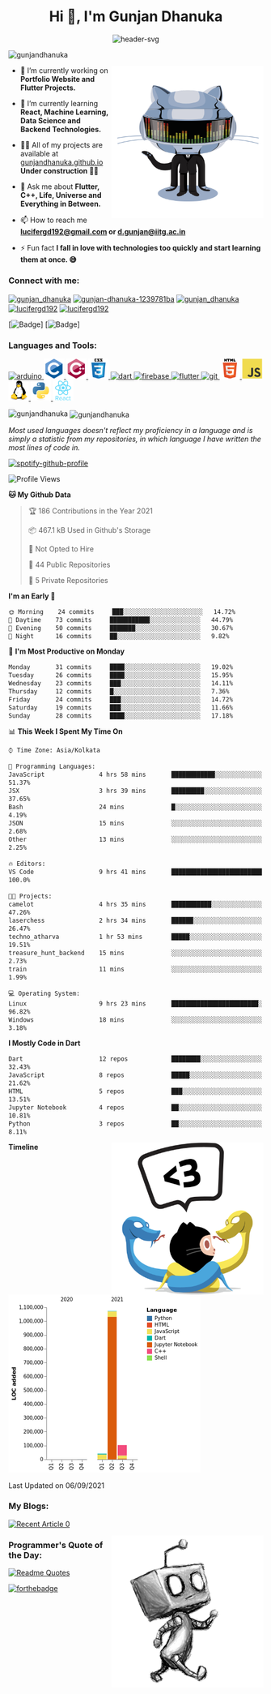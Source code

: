 <!-- [![Header](https://github.com/GunjanDhanuka/GunjanDhanuka/blob/main/20210418_155832_0000.png "Header")](https://gunjandhanuka.github.io/) -->
<h1 align="center">Hi 👋, I'm Gunjan Dhanuka</h1>

<p align="center"> <img src="https://readme-typing-svg.herokuapp.com?font=Ubuntu&color=040D11&size=30&center=true&vCenter=true&width=500&lines=Student+Developer.;Exploring+ML%2C+AI+and+DL.;Occasional+Competitive+Programmer.;Lifelong+Learner.;Waiting+to+Travel+the+World.;Mesmerized+by+Sci-Tech." alt="header-svg" /> </p>

<p align="left"> <img src="https://komarev.com/ghpvc/?username=gunjandhanuka&label=Profile%20views&color=0e75b6&style=flat" alt="gunjandhanuka" /> </p>
<img align="right" src="./assets/daftpunktocat-thomas.gif" alt="daftpunktocat" height="300" width="300"/>

- 🔭 I’m currently working on **Portfolio Website and Flutter Projects.**

- 🌱 I’m currently learning **React, Machine Learning, Data Science and Backend Technologies.**

- 👨‍💻 All of my projects are available at [gunjandhanuka.github.io](gunjandhanuka.github.io) **Under construction 👷‍♂️**

- 💬 Ask me about **Flutter, C++, Life, Universe and Everything in Between.**

- 📫 How to reach me **lucifergd192@gmail.com or d.gunjan@iitg.ac.in**

- ⚡ Fun fact **I fall in love with technologies too quickly and start learning them at once. 😅**



<h3 align="left">Connect with me:</h3>
<p align="left">
<a href="https://twitter.com/gunjan_dhanuka" target="blank"><img align="center" src="https://raw.githubusercontent.com/rahuldkjain/github-profile-readme-generator/22064237dce9d9052582c108ace3c161b646dfd9/src/images/icons/Social/twitter.svg" alt="gunjan_dhanuka" height="30" width="40" /></a>
<a href="https://linkedin.com/in/gunjan-dhanuka-1239781ba" target="blank"><img align="center" src="https://raw.githubusercontent.com/rahuldkjain/github-profile-readme-generator/22064237dce9d9052582c108ace3c161b646dfd9/src/images/icons/Social/linked-in-alt.svg" alt="gunjan-dhanuka-1239781ba" height="30" width="40" /></a>
<a href="https://instagram.com/gunjan_dhanuka" target="blank"><img align="center" src="https://raw.githubusercontent.com/rahuldkjain/github-profile-readme-generator/22064237dce9d9052582c108ace3c161b646dfd9/src/images/icons/Social/instagram.svg" alt="gunjan_dhanuka" height="30" width="40" /></a>
<a href="https://www.codechef.com/users/lucifergd192" target="blank"><img align="center" src="https://cdn.jsdelivr.net/npm/simple-icons@3.1.0/icons/codechef.svg" alt="lucifergd192" height="30" width="40" /></a>
<a href="https://codeforces.com/profile/lucifergd192" target="blank"><img align="center" src="https://cdn.jsdelivr.net/npm/simple-icons@3.0.1/icons/codeforces.svg" alt="lucifergd192" height="30" width="40" /></a>
</p>

[![Badge](https://cp-logo.vercel.app/codechef/lucifergd192?logo=true)]
[![Badge](https://cp-logo.vercel.app/codeforces/lucifergd192?logo=true)]


<h3 align="left">Languages and Tools:</h3>
<p align="left"> <a href="https://www.arduino.cc/" target="_blank"> <img src="https://cdn.worldvectorlogo.com/logos/arduino-1.svg" alt="arduino" width="40" height="40"/> </a> <a href="https://www.cprogramming.com/" target="_blank"> <img src="https://raw.githubusercontent.com/devicons/devicon/master/icons/c/c-original.svg" alt="c" width="40" height="40"/> </a> <a href="https://www.w3schools.com/cpp/" target="_blank"> <img src="https://raw.githubusercontent.com/devicons/devicon/master/icons/cplusplus/cplusplus-original.svg" alt="cplusplus" width="40" height="40"/> </a> <a href="https://www.w3schools.com/css/" target="_blank"> <img src="https://raw.githubusercontent.com/devicons/devicon/master/icons/css3/css3-original-wordmark.svg" alt="css3" width="40" height="40"/> </a> <a href="https://dart.dev" target="_blank"> <img src="https://www.vectorlogo.zone/logos/dartlang/dartlang-icon.svg" alt="dart" width="40" height="40"/> </a> <a href="https://firebase.google.com/" target="_blank"> <img src="https://www.vectorlogo.zone/logos/firebase/firebase-icon.svg" alt="firebase" width="40" height="40"/> </a> <a href="https://flutter.dev" target="_blank"> <img src="https://www.vectorlogo.zone/logos/flutterio/flutterio-icon.svg" alt="flutter" width="40" height="40"/> </a> <a href="https://git-scm.com/" target="_blank"> <img src="https://www.vectorlogo.zone/logos/git-scm/git-scm-icon.svg" alt="git" width="40" height="40"/> </a> <a href="https://www.w3.org/html/" target="_blank"> <img src="https://raw.githubusercontent.com/devicons/devicon/master/icons/html5/html5-original-wordmark.svg" alt="html5" width="40" height="40"/> </a> <a href="https://developer.mozilla.org/en-US/docs/Web/JavaScript" target="_blank"> <img src="https://raw.githubusercontent.com/devicons/devicon/master/icons/javascript/javascript-original.svg" alt="javascript" width="40" height="40"/> </a> <a href="https://www.linux.org/" target="_blank"> <img src="https://raw.githubusercontent.com/devicons/devicon/master/icons/linux/linux-original.svg" alt="linux" width="40" height="40"/> </a> <a href="https://www.python.org" target="_blank"> <img src="https://raw.githubusercontent.com/devicons/devicon/master/icons/python/python-original.svg" alt="python" width="40" height="40"/> </a> <a href="https://reactjs.org/" target="_blank"> <img src="https://raw.githubusercontent.com/devicons/devicon/master/icons/react/react-original-wordmark.svg" alt="react" width="40" height="40"/> </a> </p>

<p><img align="left" src="https://github-readme-stats.vercel.app/api/top-langs?username=gunjandhanuka&show_icons=true&locale=en" alt="gunjandhanuka" /></p>


<p>&nbsp;<img align="center" src="https://github-readme-stats.vercel.app/api?username=gunjandhanuka&show_icons=true&locale=en" alt="gunjandhanuka" /></p>

_Most used languages doesn't reflect my proficiency in a language and is simply a statistic from my repositories, in which language I have written the most lines of code in._

[![spotify-github-profile](https://spotify-github-profile.vercel.app/api/view?uid=zj5tpnsxpdx85fjpnd0ftuqlx&cover_image=true&theme=novatorem)](https://github.com/kittinan/spotify-github-profile)

<!-- ![Metrics](https://metrics.lecoq.io/GunjanDhanuka?template=classic&config.timezone=Asia%2FCalcutta) -->

<!--START_SECTION:waka-->
![Profile Views](http://img.shields.io/badge/Profile%20Views-5-blue)

**🐱 My Github Data** 

> 🏆 186 Contributions in the Year 2021
 > 
> 📦 467.1 kB Used in Github's Storage 
 > 
> 🚫 Not Opted to Hire
 > 
> 📜 44 Public Repositories 
 > 
> 🔑 5 Private Repositories  
 > 
**I'm an Early 🐤** 

```text
🌞 Morning    24 commits     ███░░░░░░░░░░░░░░░░░░░░░░   14.72% 
🌆 Daytime    73 commits     ███████████░░░░░░░░░░░░░░   44.79% 
🌃 Evening    50 commits     ███████░░░░░░░░░░░░░░░░░░   30.67% 
🌙 Night      16 commits     ██░░░░░░░░░░░░░░░░░░░░░░░   9.82%

```
📅 **I'm Most Productive on Monday** 

```text
Monday       31 commits     ████░░░░░░░░░░░░░░░░░░░░░   19.02% 
Tuesday      26 commits     ████░░░░░░░░░░░░░░░░░░░░░   15.95% 
Wednesday    23 commits     ███░░░░░░░░░░░░░░░░░░░░░░   14.11% 
Thursday     12 commits     █░░░░░░░░░░░░░░░░░░░░░░░░   7.36% 
Friday       24 commits     ███░░░░░░░░░░░░░░░░░░░░░░   14.72% 
Saturday     19 commits     ███░░░░░░░░░░░░░░░░░░░░░░   11.66% 
Sunday       28 commits     ████░░░░░░░░░░░░░░░░░░░░░   17.18%

```


📊 **This Week I Spent My Time On** 

```text
⌚︎ Time Zone: Asia/Kolkata

💬 Programming Languages: 
JavaScript               4 hrs 58 mins       ████████████░░░░░░░░░░░░░   51.37% 
JSX                      3 hrs 39 mins       █████████░░░░░░░░░░░░░░░░   37.65% 
Bash                     24 mins             █░░░░░░░░░░░░░░░░░░░░░░░░   4.19% 
JSON                     15 mins             ░░░░░░░░░░░░░░░░░░░░░░░░░   2.68% 
Other                    13 mins             ░░░░░░░░░░░░░░░░░░░░░░░░░   2.25%

🔥 Editors: 
VS Code                  9 hrs 41 mins       █████████████████████████   100.0%

🐱‍💻 Projects: 
camelot                  4 hrs 35 mins       ███████████░░░░░░░░░░░░░░   47.26% 
laserchess               2 hrs 34 mins       ██████░░░░░░░░░░░░░░░░░░░   26.47% 
techno_atharva           1 hr 53 mins        █████░░░░░░░░░░░░░░░░░░░░   19.51% 
treasure_hunt_backend    15 mins             ░░░░░░░░░░░░░░░░░░░░░░░░░   2.73% 
train                    11 mins             ░░░░░░░░░░░░░░░░░░░░░░░░░   1.99%

💻 Operating System: 
Linux                    9 hrs 23 mins       ████████████████████████░   96.82% 
Windows                  18 mins             ░░░░░░░░░░░░░░░░░░░░░░░░░   3.18%

```

**I Mostly Code in Dart** 

```text
Dart                     12 repos            ████████░░░░░░░░░░░░░░░░░   32.43% 
JavaScript               8 repos             █████░░░░░░░░░░░░░░░░░░░░   21.62% 
HTML                     5 repos             ███░░░░░░░░░░░░░░░░░░░░░░   13.51% 
Jupyter Notebook         4 repos             ██░░░░░░░░░░░░░░░░░░░░░░░   10.81% 
Python                   3 repos             ██░░░░░░░░░░░░░░░░░░░░░░░   8.11%

```


**Timeline**
<img align="right" src="./assets/pythocat.png" alt="pythocat" height="300" width="300"/>
![Chart not found](https://raw.githubusercontent.com/GunjanDhanuka/GunjanDhanuka/main/charts/bar_graph.png) 


 Last Updated on 06/09/2021
<!--END_SECTION:waka-->


### My Blogs:
<a target="_blank" href="https://gunjan-dhanuka.medium.com/freshman-year-at-iit-guwahati-ecfb8d8032cb"> <img src="https://github-readme-medium-recent-article.vercel.app/medium/@gunjan-dhanuka/0" alt="Recent Article 0"/> </a>


<img align="right" src="./assets/robot.gif" alt="robot" height="300" width="300"/>
<h3>Programmer's Quote of the Day:</h3>

[![Readme Quotes](https://quotes-github-readme.vercel.app/api?type=horizontal)](https://github.com/piyushsuthar/github-readme-quotes)

[![forthebadge](https://forthebadge.com/images/badges/built-with-love.svg)](https://forthebadge.com)


